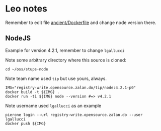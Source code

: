 # Leo notes
Remember to edit file [ancient/Dockerfile](./ancient/Dockerfile) and change node version there.

## NodeJS
Example for version 4.2.1, remember to change `lgallucci`

Note some arbitrary directory where this source is cloned:

    cd ~/oss/stups-node

Note team name used `tip` but use yours, always.

    IMG="registry-write.opensource.zalan.do/tip/node:4.2.1-p0"
    docker build -t ${IMG} .
    docker run -ti ${IMG} node --version #=> v4.2.1

Note username used `lgallucci` as an example

    pierone login --url registry-write.opensource.zalan.do --user lgallucci
    docker push ${IMG}
